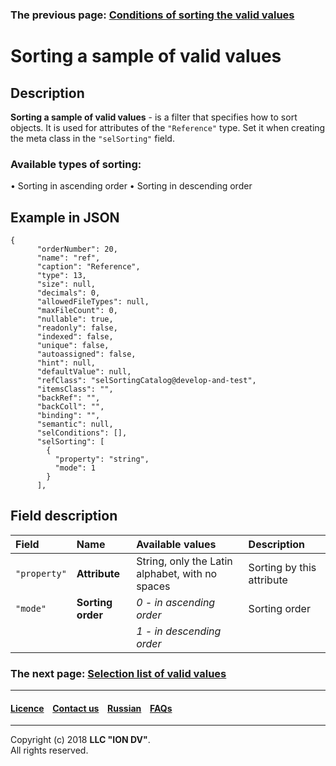 ### The previous page: [Conditions of sorting the valid values](/docs/en/2_system_description/metadata_structure/meta_class/atr_selconditions.md)
# Sorting a sample of valid values

## Description

**Sorting a sample of valid values** - is a filter that specifies how to sort objects. It is used for attributes of the `"Reference"` type. Set it when creating the meta class in the `"selSorting"` field. 

### Available types of sorting:

•  Sorting in ascending order
•  Sorting in descending order


## Example in JSON
```
{
      "orderNumber": 20,
      "name": "ref",
      "caption": "Reference",
      "type": 13,
      "size": null,
      "decimals": 0,
      "allowedFileTypes": null,
      "maxFileCount": 0,
      "nullable": true,
      "readonly": false,
      "indexed": false,
      "unique": false,
      "autoassigned": false,
      "hint": null,
      "defaultValue": null,
      "refClass": "selSortingCatalog@develop-and-test",
      "itemsClass": "",
      "backRef": "",
      "backColl": "",
      "binding": "",
      "semantic": null,
      "selConditions": [],
      "selSorting": [
        {
          "property": "string",
          "mode": 1
        }
      ],

```
## Field description

| Field         | Name   | Available values                  | Description                                            |
|:-------------|:-----------------------|:-------------------------------------|:----------------------------------------------------|
| `"property"` | **Attribute**            | String, only the Latin alphabet, with no spaces | Sorting by this attribute |
| `"mode"`     | **Sorting order** | _0 - in ascending order_                 | Sorting order                                  |
|              |                        | _1 - in descending order_                    |                                                     |

### The next page: [Selection list of valid values](/docs/en/2_system_description/metadata_structure/meta_class/atr_selectionprovider.md)
--------------------------------------------------------------------------  


 #### [Licence](/LICENCE.md) &ensp;  [Contact us](https://iondv.com) &ensp;  [Russian](/docs/ru/2_system_description/metadata_structure/meta_class/atr_selconditions.md)   &ensp; [FAQs](/faqs.md)          



--------------------------------------------------------------------------  

Copyright (c) 2018 **LLC "ION DV"**.   
All rights reserved. 